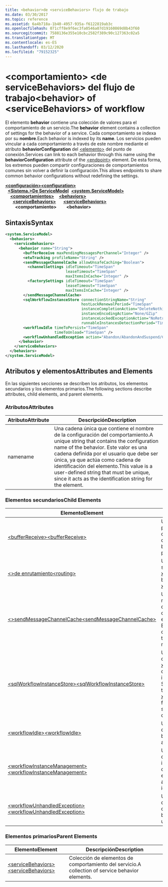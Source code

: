 ```yaml
---
title: <behavior>de <serviceBehaviors> flujo de trabajo
ms.date: 03/30/2017
ms.topic: reference
ms.assetid: 6a4b718a-1b40-4957-935a-f6122819ab3c
ms.openlocfilehash: 071cff8e9f6ec3fa0546a07d19160869d8b43f60
ms.sourcegitcommit: 7588136e355e10cbc2582f389c90c127363c02a5
ms.translationtype: MT
ms.contentlocale: es-ES
ms.lasthandoff: 03/12/2020
ms.locfileid: "79152325"
---
```

# <a name="behavior-of-servicebehaviors-of-workflow"></a><span data-ttu-id="622d5-102">\<comportamiento> \<de serviceBehaviors> del flujo de trabajo</span><span class="sxs-lookup"><span data-stu-id="622d5-102">\<behavior> of \<serviceBehaviors> of workflow</span></span>
<span data-ttu-id="622d5-103">El elemento **behavior** contiene una colección de valores para el comportamiento de un servicio.</span><span class="sxs-lookup"><span data-stu-id="622d5-103">The **behavior** element contains a collection of settings for the behavior of a service.</span></span> <span data-ttu-id="622d5-104">Cada comportamiento se indexa por su **nombre**.</span><span class="sxs-lookup"><span data-stu-id="622d5-104">Each behavior is indexed by its **name**.</span></span> <span data-ttu-id="622d5-105">Los servicios pueden vincular a cada comportamiento a través de este nombre mediante el atributo **behaviorConfiguration** del [ \<elemento>](../wcf/endpoint-element.md) del punto de conexión.</span><span class="sxs-lookup"><span data-stu-id="622d5-105">Services can link to each behavior through this name using the **behaviorConfiguration** attribute of the [\<endpoint>](../wcf/endpoint-element.md) element.</span></span> <span data-ttu-id="622d5-106">De esta forma, los extremos pueden compartir configuraciones de comportamientos comunes sin volver a definir la configuración.</span><span class="sxs-lookup"><span data-stu-id="622d5-106">This allows endpoints to share common behavior configurations without redefining the settings.</span></span>  
  
<span data-ttu-id="622d5-107">[**\<configuración>**](../configuration-element.md)</span><span class="sxs-lookup"><span data-stu-id="622d5-107">[**\<configuration>**](../configuration-element.md)</span></span>\
<span data-ttu-id="622d5-108">&nbsp;&nbsp;[**\<Sistema.>De ServiceModel**](system-servicemodel-of-workflow.md)</span><span class="sxs-lookup"><span data-stu-id="622d5-108">&nbsp;&nbsp;[**\<system.ServiceModel>**](system-servicemodel-of-workflow.md)</span></span>\
<span data-ttu-id="622d5-109">&nbsp;&nbsp;&nbsp;&nbsp;[**\<comportamientos>**](behaviors-of-workflow.md)</span><span class="sxs-lookup"><span data-stu-id="622d5-109">&nbsp;&nbsp;&nbsp;&nbsp;[**\<behaviors>**](behaviors-of-workflow.md)</span></span>\
<span data-ttu-id="622d5-110">&nbsp;&nbsp;&nbsp;&nbsp;&nbsp;&nbsp;[**\<serviceBehaviors>**](servicebehaviors-of-workflow.md)</span><span class="sxs-lookup"><span data-stu-id="622d5-110">&nbsp;&nbsp;&nbsp;&nbsp;&nbsp;&nbsp;[**\<serviceBehaviors>**](servicebehaviors-of-workflow.md)</span></span>\
<span data-ttu-id="622d5-111">&nbsp;&nbsp;&nbsp;&nbsp;&nbsp;&nbsp;&nbsp;&nbsp;**\<comportamiento>**</span><span class="sxs-lookup"><span data-stu-id="622d5-111">&nbsp;&nbsp;&nbsp;&nbsp;&nbsp;&nbsp;&nbsp;&nbsp;**\<behavior>**</span></span>  
  
## <a name="syntax"></a><span data-ttu-id="622d5-112">Sintaxis</span><span class="sxs-lookup"><span data-stu-id="622d5-112">Syntax</span></span>  
  
```xml  
<system.ServiceModel>  
  <behaviors>  
    <serviceBehaviors>  
      <behavior name="String">
        <bufferReceive maxPendingMessagesPerChannel="Integer" />
        <etwTracking profileName="String" />
        <sendMessageChannelCache allowUnsafeCaching="Boolean">
          <channelSettings idleTimeout="TimeSpan"
                           leaseTimeout="TimeSpan"
                           maxItemsInCache="Integer" />
          <factorySettings idleTimeout="TimeSpan"
                           leaseTimeout="TimeSpan"
                           maxItemsInCache="Integer" />
        </sendMessageChannelCache>
        <sqlWorkflowInstanceStore connectionStringName="String"
                                  hostLockRenewalPeriod="TimeSpan"
                                  instanceCompletionAction="DeleteNothing/DeleteAll"
                                  instanceEncodingAction="None/GZip"
                                  instanceLockedExceptionAction="NoRetry/BasicRetry/AggressiveRetry"
                                  runnableInstancesDetectionPeriod="TimeSpan" />
        <workflowIdle timeToPersist="TimeSpan"
                      timeToUnload="TimeSpan" />
        <workflowUnhandledException action="Abandon/AbandonAndSuspend/Cancel/Terminate" />
      </behavior>
    </serviceBehaviors>  
  </behaviors>  
</system.ServiceModel>  
```  
  
## <a name="attributes-and-elements"></a><span data-ttu-id="622d5-113">Atributos y elementos</span><span class="sxs-lookup"><span data-stu-id="622d5-113">Attributes and Elements</span></span>  
 <span data-ttu-id="622d5-114">En las siguientes secciones se describen los atributos, los elementos secundarios y los elementos primarios.</span><span class="sxs-lookup"><span data-stu-id="622d5-114">The following sections describe attributes, child elements, and parent elements.</span></span>  
  
### <a name="attributes"></a><span data-ttu-id="622d5-115">Atributos</span><span class="sxs-lookup"><span data-stu-id="622d5-115">Attributes</span></span>  
  
|<span data-ttu-id="622d5-116">Atributo</span><span class="sxs-lookup"><span data-stu-id="622d5-116">Attribute</span></span>|<span data-ttu-id="622d5-117">Descripción</span><span class="sxs-lookup"><span data-stu-id="622d5-117">Description</span></span>|  
|---------------|-----------------|  
|<span data-ttu-id="622d5-118">name</span><span class="sxs-lookup"><span data-stu-id="622d5-118">name</span></span>|<span data-ttu-id="622d5-119">Una cadena única que contiene el nombre de la configuración del comportamiento.</span><span class="sxs-lookup"><span data-stu-id="622d5-119">A unique string that contains the configuration name of the behavior.</span></span> <span data-ttu-id="622d5-120">Este valor es una cadena definida por el usuario que debe ser única, ya que actúa como cadena de identificación del elemento.</span><span class="sxs-lookup"><span data-stu-id="622d5-120">This value is a user-defined string that must be unique, since it acts as the identification string for the element.</span></span>|  
  
### <a name="child-elements"></a><span data-ttu-id="622d5-121">Elementos secundarios</span><span class="sxs-lookup"><span data-stu-id="622d5-121">Child Elements</span></span>  
  
|<span data-ttu-id="622d5-122">Elemento</span><span class="sxs-lookup"><span data-stu-id="622d5-122">Element</span></span>|<span data-ttu-id="622d5-123">Descripción</span><span class="sxs-lookup"><span data-stu-id="622d5-123">Description</span></span>|  
|-------------|-----------------|  
|[<span data-ttu-id="622d5-124">\<bufferReceive></span><span class="sxs-lookup"><span data-stu-id="622d5-124">\<bufferReceive></span></span>](bufferreceive.md)|<span data-ttu-id="622d5-125">Un comportamiento del servicio que permite a un servicio usar procesamiento de recepción almacenado en búfer, lo que permite que un servicio de flujo de trabajo procese mensajes desordenados.</span><span class="sxs-lookup"><span data-stu-id="622d5-125">A service behavior that enables a service to use buffered receive processing, which enables a workflow service to process out-of-order messages.</span></span>|  
|[<span data-ttu-id="622d5-126">\<>de enrutamiento</span><span class="sxs-lookup"><span data-stu-id="622d5-126">\<routing></span></span>](../wcf/routing-of-servicebehavior.md)|<span data-ttu-id="622d5-127">Un comportamiento del servicio que permite a un servicio usar el seguimiento de ETW utilizando un objeto <xref:System.Activities.Tracking.EtwTrackingParticipant>.</span><span class="sxs-lookup"><span data-stu-id="622d5-127">A service behavior that allows a service to utilize ETW tracking using an <xref:System.Activities.Tracking.EtwTrackingParticipant>.</span></span>|  
|[<span data-ttu-id="622d5-128">\<>sendMessageChannelCache</span><span class="sxs-lookup"><span data-stu-id="622d5-128">\<sendMessageChannelCache></span></span>](sendmessagechannelcache.md)|<span data-ttu-id="622d5-129">Un comportamiento del servicio que permite personalizar los niveles de uso compartido de la memoria caché, la configuración de la memoria caché del generador de canales y la de la memoria caché del canal para los flujos de trabajo que envían mensajes a los extremos de servicio utilizando las actividades de mensajería de Enviar.</span><span class="sxs-lookup"><span data-stu-id="622d5-129">A service behavior that enables the customization of the cache sharing levels, the settings of the channel factory cache, and the settings of the channel cache for workflows that send messages to service endpoints using Send messaging activities.</span></span>|  
|[<span data-ttu-id="622d5-130">\<sqlWorkflowInstanceStore></span><span class="sxs-lookup"><span data-stu-id="622d5-130">\<sqlWorkflowInstanceStore></span></span>](sqlworkflowinstancestore.md)|<span data-ttu-id="622d5-131">Un comportamiento del servicio que permite configurar la característica <xref:System.Activities.DurableInstancing.SqlWorkflowInstanceStore>, que admite la conservación de la información de estado de las instancias del servicio de flujo de trabajo en una base de datos SQL Server 2005 o SQL Server 2008.</span><span class="sxs-lookup"><span data-stu-id="622d5-131">A service behavior that allows you to configure the <xref:System.Activities.DurableInstancing.SqlWorkflowInstanceStore> feature, which supports persisting state information for workflow service instances into an SQL Server 2005 or SQL Server 2008 database.</span></span>|  
|[<span data-ttu-id="622d5-132">\<workflowIdle></span><span class="sxs-lookup"><span data-stu-id="622d5-132">\<workflowIdle></span></span>](workflowidle.md)|<span data-ttu-id="622d5-133">Un comportamiento del servicio que controla cuando las instancias de flujo de trabajo inactivas se descargan y conservan.</span><span class="sxs-lookup"><span data-stu-id="622d5-133">A service behavior that controls when idle workflow instances are unloaded and persisted.</span></span>|  
|[<span data-ttu-id="622d5-134">\<workflowInstanceManagement></span><span class="sxs-lookup"><span data-stu-id="622d5-134">\<workflowInstanceManagement></span></span>](workflowinstancemanagement.md)|<span data-ttu-id="622d5-135">Un comportamiento del servicio que permite especificar valores que controlan cómo se ejecutan las instancias de flujo de trabajo, incluida la conservación, el comportamiento de la excepción no controlada y el comportamiento inactivo.</span><span class="sxs-lookup"><span data-stu-id="622d5-135">A service behavior that enables you to specify settings that control how workflow instances are run, including persistence, unhandled Exception behavior and idle behavior.</span></span>|  
|[<span data-ttu-id="622d5-136">\<workflowUnhandledException></span><span class="sxs-lookup"><span data-stu-id="622d5-136">\<workflowUnhandledException></span></span>](workflowunhandledexception.md)|<span data-ttu-id="622d5-137">Un comportamiento del servicio que permite especificar la acción que debe emprenderse cuando se produce una excepción no controlada dentro de un servicio de flujo de trabajo.</span><span class="sxs-lookup"><span data-stu-id="622d5-137">A service behavior that enables you to specify the action to take when an unhandled exception occurs within a workflow service.</span></span>|  
  
### <a name="parent-elements"></a><span data-ttu-id="622d5-138">Elementos primarios</span><span class="sxs-lookup"><span data-stu-id="622d5-138">Parent Elements</span></span>  
  
|<span data-ttu-id="622d5-139">Elemento</span><span class="sxs-lookup"><span data-stu-id="622d5-139">Element</span></span>|<span data-ttu-id="622d5-140">Descripción</span><span class="sxs-lookup"><span data-stu-id="622d5-140">Description</span></span>|  
|-------------|-----------------|  
|[<span data-ttu-id="622d5-141">\<serviceBehaviors></span><span class="sxs-lookup"><span data-stu-id="622d5-141">\<serviceBehaviors></span></span>](servicebehaviors-of-workflow.md)|<span data-ttu-id="622d5-142">Colección de elementos de comportamiento del servicio.</span><span class="sxs-lookup"><span data-stu-id="622d5-142">A collection of service behavior elements.</span></span>|
